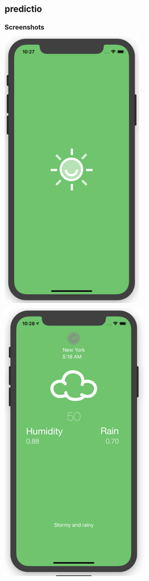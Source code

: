 # predictio


## Screenshots

![alt text](https://github.com/arunabhdas/predictio/blob/master/screenshots/screenshot_1.png "Screnshot 1")

![alt text](https://github.com/arunabhdas/predictio/blob/master/screenshots/screenshot_2.png "Screnshot 2")
